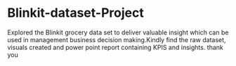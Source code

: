 # Blinkit-dataset-Project
Explored the Blinkit grocery data set to deliver valuable insight which can be used in management business decision making.Kindly find the raw dataset, visuals created and power point report containing KPIS and insights. thank you

